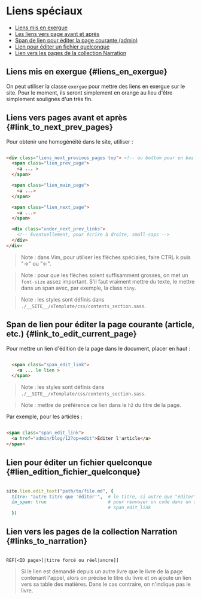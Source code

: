 # Liens spéciaux

* [Liens mis en exergue](#liens_en_exergue)
* [Les liens vers page avant et après](#link_to_next_prev_pages)
* [Span de lien pour éditer la page courante (admin)](#link_to_edit_current_page)
* [Lien pour éditer un fichier quelconque](#lien_edition_fichier_quelconque)
* [Lien vers les pages de la collection Narration](#links_to_narration)

## Liens mis en exergue {#liens_en_exergue}

On peut utiliser la classe `exergue` pour mettre des liens en exergue sur le site. Pour le moment, ils seront simplement en orange au lieu d'être simplement soulignés d'un très fin.

## Liens vers pages avant et après {#link_to_next_prev_pages}

Pour obtenir une homogénéité dans le site, utiliser :

```html

<div class="liens_next_previous_pages top"> <!-- ou bottom pour en bas -->
  <span class="lien_prev_page">
    <a ... >
  </span>

  <span class="lien_main_page">
    <a ...>
  </span>

  <span class="lien_next_page">
    <a ...>
  </span>

  <div class="under_next_prev_links">
    <!-- Éventuellement, pour écrire à droite, small-caps -->
  </div>
</div>

```

> Note : dans Vim, pour utiliser les flèches spéciales, faire CTRL k puis "->" ou "<-".

> Note : pour que les flèches soient suffisamment grosses, on met un `font-size` assez important. S'il faut vraiment mettre du texte, le mettre dans un span avec, par exemple, la class `tiny`.

> Note : les styles sont définis dans `./__SITE__/xTemplate/css/contents_section.sass`.


## Span de lien pour éditer la page courante (article, etc.) {#link_to_edit_current_page}

Pour mettre un lien d'édition de la page dans le document, placer en haut :
```html

  <span class="span_edit_link">
    <a ... le lien >
  </span>

```

> Note : les styles sont définis dans `./__SITE__/xTemplate/css/contents_section.sass`.

> Note : mettre de préférence ce lien dans le `h2` du titre de la page.

Par exemple, pour les articles :

```html

<span class="span_edit_link">
  <a href="admin/blog/12?op=edit">Éditer l'article</a>
</span>

```


## Lien pour éditer un fichier quelconque {#lien_edition_fichier_quelconque}

```ruby

site.lien.edit_text("path/to/file.md", {
  titre: "autre titre que 'éditer'",  # le titre, si autre que "éditer"
  in_span: true                       # pour renvoyer un code dans un span
                                      # span_edit_link
  })

```


## Lien vers les pages de la collection Narration {#links_to_narration}

```

REF[<ID page>[|titre forcé ou réel|ancre]]

```

> Si le lien est demandé depuis un autre livre que le livre de la page contenant l'appel, alors on précise le titre du livre et on ajoute un lien vers sa table des matières. Dans le cas contraire, on n'indique pas le livre.
